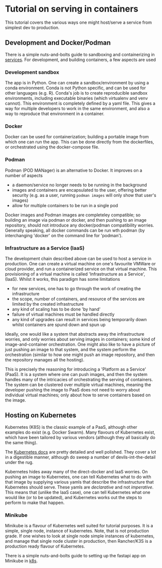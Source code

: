 # Tutorial on serving in containers

This tutorial covers the various ways one might host/serve a service from simplest dev to production.

## Development and Docker/Podman

There is a simple nuts-and-bolts guide to sandboxing and containerizing in [services](services/README.md). For development, and building containers, a few aspects are used

### Development sandbox

The app is in Python. One can create a sandbox/environment by using a conda environment. Conda is not Python specific, and can be used for other languages (e.g. R). Conda's job is to create reproducible sandbox environments, including executable binaries (which virtualenv and venv cannot). This environment is completely defined by a yaml file. This gives a way for multiple developers to work in the same environment, and also a way to reproduce that environment in a container.

### Docker

Docker can be used for containerization; building a portable image from which one can run the app. This can be done directly from the dockerfiles, or orchestrated using the docker-compose file.

### Podman

Podman (POD MANager) is an alternative to Docker. It improves on a number of aspects
- a daemon/service no longer needs to be running in the background
- images and containers are encapsulated to the user, offering better security (e.g. as a user, running `podman images` will only show that user's images)
- allow for multiple containers to be run in a single pod

Docker images and Podman images are completeley compatible; so building an image via podman or docker, and then pushing to an image repository, should not introduce any docker/podman compatibility worries. Generally speaking, all docker commands can be run wth podman (by interchanging 'docker' on the command line for 'podman').

### Infrastructure as a Service (IaaS)

The development chain described above can be used to host a service in production. One can create a virtual machine on one's favourite VMWare or cloud provider, and run a containerized service on that virtual machine. This provisioning of a virtual machine is called 'Infrastructure as a Service', (IaaS). Whilst it works, this paradigm has some limitations
- for new services, one has to go through the work of creating the infrastructure
- the scope, number of containers, and resource of the services are limited by the created infrastructure
- any kind of scaling has to be done 'by hand'
- failure of virtual machines must be handled directly
- any kind of upgrades can result in services being temporarily down whilst containers are spund down and spun up

Ideally, one would like a system that abstracts away the infrastructure worries, and only worries about serving images in containers; some kind of image-and-container orchestration. One might also like to have a picture of just pushing an image to that system, and the system perform the orchestration (similar to how one might push an image repository, and then the repository manages all the hosting).

This is precisely the reasoning for introducing a 'Platform as a Service' (PaaS). It is a system where one can push images, and then the system handles many of the intricacies of orchestrating the serving of containers. The system can be clustered over multiple virtual machines, meaning the developer pushing the image to PaaS does not need to worry about individual virtual machines; only about how to serve containers based on the image.

## Hosting on Kubernetes

Kubernetes (K8S) is the classic example of a PaaS, although other examples do exist (e.g. Docker Swarm). Many flavours of Kubernetes exist, which have been tailored by various vendors (although they all basically do the same thing).

The [Kubernetes docs](https://kubernetes.io/docs/home/) are pretty detailed and well polished. They cover a lot in a digestible manner, although do sweep a number of devils-int-the-detail under the rug.

Kubernetes hides away many of the direct-docker and IaaS worries. On pushing an image to Kubernetes, one can tell Kubernetes what to do with that image by supplying various yamls that describe the infrastructure that Kubernetes should serve. These yamls are _declarative_ and not _imperative_. This means that (unlike the IaaS case), one can tell Kubernetes what one would like (or to be updated), and Kubernetes works out the steps to perform to make that happen.

### Minikube

Minikube is a flavour of Kubernetes well suited for tutorial purposes. It is a simple, single node, instance of kubernetes. Note, that is not production grade. If one wishes to look at single node simple instances of kubernetes, and manage that single node cluster in production, then Rancher/K3S is a production ready flavour of Kubernetes.

There is a simple nuts-and-bolts guide to setting up the fastapi app on Minikube in [k8s](k8s/README.md).